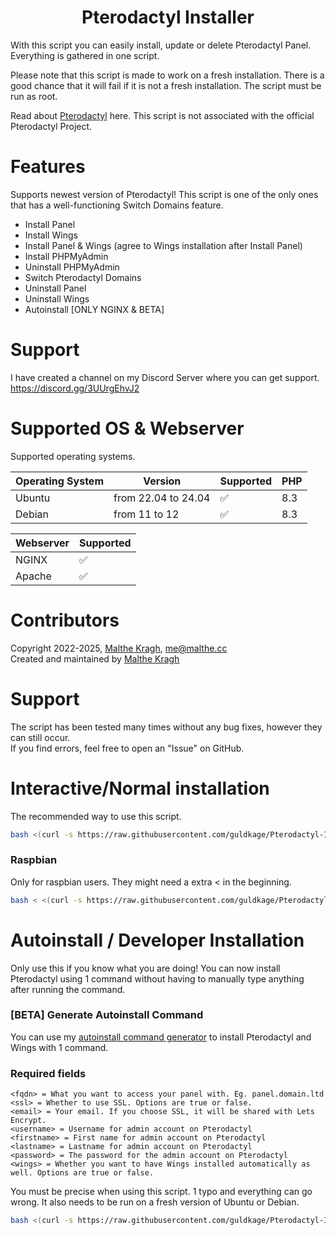 <h1 align="center"><strong>Pterodactyl Installer</strong></h1>

With this script you can easily install, update or delete Pterodactyl Panel. Everything is gathered in one script.

Please note that this script is made to work on a fresh installation.
There is a good chance that it will fail if it is not a fresh installation.
The script must be run as root.

Read about [Pterodactyl](https://pterodactyl.io/) here. This script is not associated with the official Pterodactyl Project.

# Features
Supports newest version of Pterodactyl! This script is one of the only ones that has a well-functioning Switch Domains feature.

- Install Panel
- Install Wings
- Install Panel & Wings (agree to Wings installation after Install Panel)
- Install PHPMyAdmin
- Uninstall PHPMyAdmin
- Switch Pterodactyl Domains
- Uninstall Panel
- Uninstall Wings
- Autoinstall [ONLY NGINX & BETA]

# Support
I have created a channel on my Discord Server where you can get support.
https://discord.gg/3UUrgEhvJ2

# Supported OS & Webserver
Supported operating systems.

| Operating System | Version               | Supported                          |   PHP |
| ---------------- | ----------------------| ---------------------------------- | ----- |
| Ubuntu           | from 22.04 to 24.04   | :white_check_mark:                 | 8.3   |
| Debian           | from 11 to 12         | :white_check_mark:                 | 8.3   |

| Webserver        | Supported           |
| ---------------- | --------------------| 
| NGINX            | :white_check_mark:  |
| Apache           | :white_check_mark:  |

# Contributors
Copyright 2022-2025, [Malthe Kragh](https://github.com/guldkage), me@malthe.cc
<br>
Created and maintained by [Malthe Kragh](https://github.com/guldkage)

# Support
The script has been tested many times without any bug fixes, however they can still occur.
<br>
If you find errors, feel free to open an "Issue" on GitHub.

# Interactive/Normal installation
The recommended way to use this script.
```bash
bash <(curl -s https://raw.githubusercontent.com/guldkage/Pterodactyl-Installer/main/installer.sh)
```

### Raspbian
Only for raspbian users. They might need a extra < in the beginning.
```bash
bash < <(curl -s https://raw.githubusercontent.com/guldkage/Pterodactyl-Installer/main/installer.sh)
```

# Autoinstall / Developer Installation
Only use this if you know what you are doing!
You can now install Pterodactyl using 1 command without having to manually type anything after running the command.

### [BETA] Generate Autoinstall Command
You can use my [autoinstall command generator](https://malthe.cc/api/autoinstall/) to install Pterodactyl and Wings with 1 command.

### Required fields
```
<fqdn> = What you want to access your panel with. Eg. panel.domain.ltd
<ssl> = Whether to use SSL. Options are true or false.
<email> = Your email. If you choose SSL, it will be shared with Lets Encrypt.
<username> = Username for admin account on Pterodactyl
<firstname> = First name for admin account on Pterodactyl
<lastname> = Lastname for admin account on Pterodactyl
<password> = The password for the admin account on Pterodactyl
<wings> = Whether you want to have Wings installed automatically as well. Options are true or false.
```

You must be precise when using this script. 1 typo and everything can go wrong.
It also needs to be run on a fresh version of Ubuntu or Debian.

```bash
bash <(curl -s https://raw.githubusercontent.com/guldkage/Pterodactyl-Installer/main/autoinstall.sh)  <fqdn> <ssl> <email> <username> <firstname <lastname> <password> <wings>
```
